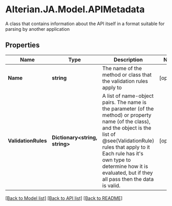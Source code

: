 # Alterian.JA.Model.APIMetadata
A class that contains information about the API itself in a format suitable for parsing by another application

## Properties

Name | Type | Description | Notes
------------ | ------------- | ------------- | -------------
**Name** | **string** | The name of the method or class that the validation rules apply to | [optional] 
**ValidationRules** | **Dictionary&lt;string, string&gt;** | A list of name-object pairs. The name is the parameter (of the method) or property name (of the class), and the object is the list of @see(ValidationRule) rules that apply to it             Each rule has it&#39;s own type to determine how it is evaluated, but if they all pass then the data is valid. | [optional] 

[[Back to Model list]](../README.md#documentation-for-models) [[Back to API list]](../README.md#documentation-for-api-endpoints) [[Back to README]](../README.md)

